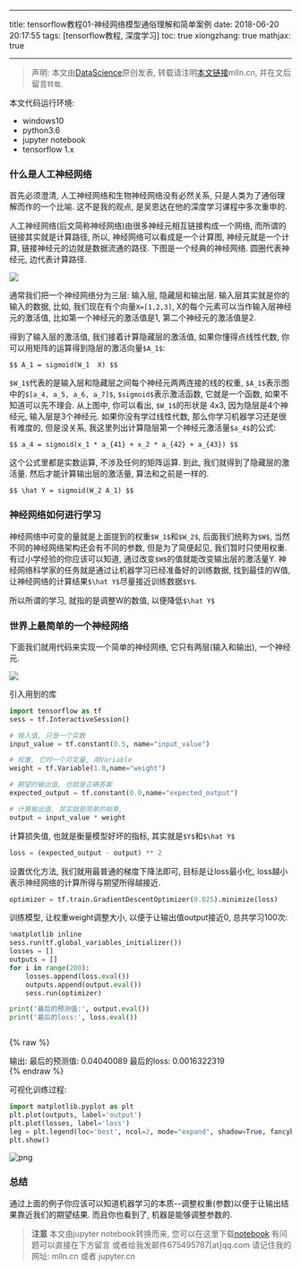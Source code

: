 
---
title: tensorflow教程01-神经网络模型通俗理解和简单案例
date: 2018-06-20 20:17:55
tags: [tensorflow教程, 深度学习]
toc: true
xiongzhang: true
mathjax: true

---
<span></span>
<!-- more -->

> 声明: 本文由[DataScience](http://mlln.cn)原创发表, 转载请注明[本文链接](http://mlln.cn)mlln.cn, 并在文后留言`转载`.

本文代码运行环境:

- windows10
- python3.6
- jupyter notebook
- tensorflow 1.x

### 什么是人工神经网络

首先必须澄清, 人工神经网络和生物神经网络没有必然关系, 只是人类为了通俗理解而作的一个比喻. 这不是我的观点, 是吴恩达在他的深度学习课程中多次重申的.

人工神经网络(后文简称神经网络)由很多神经元相互链接构成一个网络, 而所谓的链接其实就是计算路径, 所以, 神经网络可以看成是一个计算图, 神经元就是一个计算, 链接神经元的边就是数据流通的路径. 下图是一个经典的神经网络. 圆圈代表神经元, 边代表计算路径.

<img src="images/nn.png" />

通常我们把一个神经网络分为三层: 输入层, 隐藏层和输出层. 输入层其实就是你的输入的数据, 比如, 我们现在有个向量`X=[1,2,3]`, X的每个元素可以当作输入层神经元的激活值, 比如第一个神经元的激活值是1, 第二个神经元的激活值是2. 

得到了输入层的激活值, 我们接着计算隐藏层的激活值, 如果你懂得点线性代数, 你可以用矩阵的运算得到隐层的激活向量`$A_1$`:

`$$
A_1 = sigmoid(W_1  X)
$$`

`$W_1$`代表的是输入层和隐藏层之间每个神经元两两连接的线的权重, `$A_1$`表示图中的`$[a_4, a_5, a_6, a_7]$`, `$sigmoid$`表示激活函数, 它就是一个函数, 如果不知道可以先不理会. 从上图中, 你可以看出, `$W_1$`的形状是 4x3, 因为隐层是4个神经元, 输入层是3个神经元. 如果你没有学过线性代数, 那么你学习机器学习还是很有难度的, 但是没关系, 我这里列出计算隐层第一个神经元激活量`$a_4$`的公式:

`$$
a_4 = sigmoid(x_1 * a_{41} + x_2 * a_{42} + a_{43})
$$`

这个公式里都是实数运算, 不涉及任何的矩阵运算. 到此, 我们就得到了隐藏层的激活量. 然后才能计算输出层的激活量, 算法和之前是一样的.

`$$
\hat Y = sigmoid(W_2 A_1)
$$`

### 神经网络如何进行学习

神经网络中可变的量就是上面提到的权重`$W_1$`和`$W_2$`, 后面我们统称为`$W$`, 当然不同的神经网络架构还会有不同的参数, 但是为了简便起见, 我们暂时只使用权重. 有过小学经验的你应该可以知道, 通过改变`$W$`的值就能改变输出层的激活量Y. 神经网络科学家的任务就是通过让机器学习已经准备好的训练数据, 找到最佳的W值, 让神经网络的计算结果`$\hat Y$`尽量接近训练数据`$Y$`. 

所以所谓的学习, 就指的是调整W的数值, 以便降低`$\hat Y$`

### 世界上最简单的一个神经网络

下面我们就用代码来实现一个简单的神经网络, 它只有两层(输入和输出), 一个神经元.

<img src="images/single-nn.png" />

引入用到的库


```python
import tensorflow as tf
sess = tf.InteractiveSession()
```


```python
# 输入值, 只是一个实数
input_value = tf.constant(0.5, name="input_value")

# 权重, 它时一个可变量, 用Variable
weight = tf.Variable(1.0,name="weight") 

# 期望的输出值, 也就是正确答案
expected_output = tf.constant(0.0,name="expected_output")

# 计算输出值, 其实就是简单的相乘, 
output = input_value * weight

```

计算损失值, 也就是衡量模型好坏的指标, 其实就是`$Y$`和`$\hat Y$`


```python
loss = (expected_output - output) ** 2
```

设置优化方法, 我们就用最普通的梯度下降法即可, 目标是让loss最小化, loss越小表示神经网络的计算所得与期望所得越接近.


```python
optimizer = tf.train.GradientDescentOptimizer(0.025).minimize(loss)

```

训练模型, 让权重weight调整大小, 以便于让输出值output接近0, 总共学习100次:


```python
%matplotlib inline
sess.run(tf.global_variables_initializer())
losses = []
outputs = []
for i in range(200):
    losses.append(loss.eval())
    outputs.append(output.eval())
    sess.run(optimizer)

print('最后的预测值:', output.eval())
print('最后的loss:', loss.eval())



```

{% raw %}
<div class="output">
输出:
    最后的预测值: 0.04040089
    最后的loss: 0.0016322319
    
</div>
{% endraw %}

可视化训练过程:


```python
import matplotlib.pyplot as plt
plt.plot(outputs, label='output')
plt.plot(losses, label='loss')
leg = plt.legend(loc='best', ncol=2, mode="expand", shadow=True, fancybox=True)
plt.show()
```


![png](output_14_0.png)


### 总结

通过上面的例子你应该可以知道机器学习的本质--调整权重(参数)以便于让输出结果靠近我们的期望结果. 而且你也看到了, 机器是能够调整参数的.


> **注意**
> 本文由jupyter notebook转换而来, 您可以在这里下载[notebook](tensorflow教程01-神经网络模型通俗理解和简单案例.ipynb)
> 有问题可以直接在下方留言
> 或者给我发邮件675495787[at]qq.com
> 请记住我的网址: mlln.cn 或者 jupyter.cn
